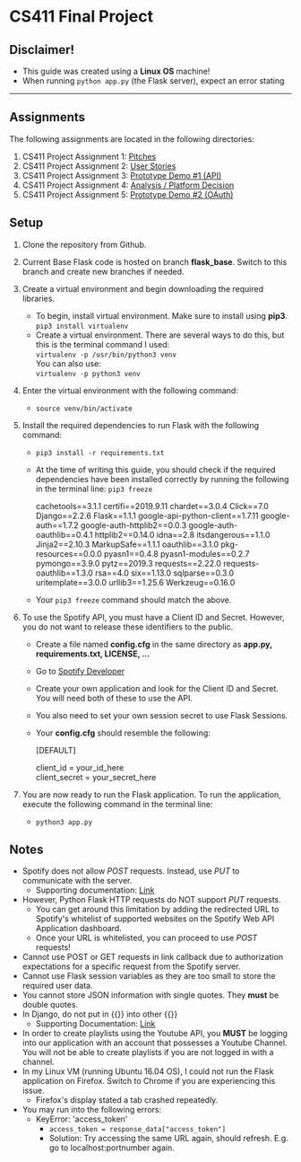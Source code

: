 # CS411 Final Project

## Disclaimer!
- This guide was created using a **Linux OS** machine!
- When running `python app.py` (the Flask server), expect an error stating

<hr>

## Assignments
The following assignments are located in the following directories:

1. CS411 Project Assignment 1: [Pitches]()
2. CS411 Project Assignment 2: [User Stories]()
3. CS411 Project Assignment 3: [Prototype Demo #1 (API)]()
4. CS411 Project Assignment 4: [Analysis / Platform Decision]()
5. CS411 Project Assignment 5: [Prototype Demo #2 (OAuth)]()

## Setup

1. Clone the repository from Github.
2. Current Base Flask code is hosted on branch **flask_base**. Switch to this branch and create new branches if needed.
3. Create a virtual environment and begin downloading the required libraries.
    * To begin, install virtual environment. Make sure to install using **pip3**.
        `pip3 install virtualenv`
    * Create a virtual environment. There are several ways to do this, but this is the terminal command I used: <br />
            `virtualenv -p /usr/bin/python3 venv` <br />
        You can also use: <br />
            `virtualenv -p python3 venv`
4. Enter the virtual environment with the following command:
    *   `source venv/bin/activate`
5. Install the required dependencies to run Flask with the following command:
    *   `pip3 install -r requirements.txt`
    * At the time of writing this guide, you should check if the required dependencies have been installed correctly by running the following in the terminal line:
        `pip3 freeze`
    
        cachetools==3.1.1
        certifi==2019.9.11
        chardet==3.0.4
        Click==7.0
        Django==2.2.6
        Flask==1.1.1
        google-api-python-client==1.7.11
        google-auth==1.7.2
        google-auth-httplib2==0.0.3
        google-auth-oauthlib==0.4.1
        httplib2==0.14.0
        idna==2.8
        itsdangerous==1.1.0
        Jinja2==2.10.3
        MarkupSafe==1.1.1
        oauthlib==3.1.0
        pkg-resources==0.0.0
        pyasn1==0.4.8
        pyasn1-modules==0.2.7
        pymongo==3.9.0
        pytz==2019.3
        requests==2.22.0
        requests-oauthlib==1.3.0
        rsa==4.0
        six==1.13.0
        sqlparse==0.3.0
        uritemplate==3.0.0
        urllib3==1.25.6
        Werkzeug==0.16.0

    * Your `pip3 freeze` command should match the above.

6. To use the Spotify API, you must have a Client ID and Secret. However, you do not want to release these identifiers to the public.
    * Create a file named **config.cfg** in the same directory as **app.py, requirements.txt, LICENSE, ...**
    * Go to [Spotify Developer](https://developer.spotify.com/dashboard/applications)
    * Create your own application and look for the Client ID and Secret. You will need both of these to use the API.
    * You also need to set your own session secret to use Flask Sessions.
    * Your **config.cfg** should resemble the following:

        [DEFAULT]

        client_id = your_id_here <br />
        client_secret = your_secret_here <br />

7. You are now ready to run the Flask application. To run the application, execute the following command in the terminal line:
    *   `python3 app.py`

## Notes
* Spotify does not allow *POST* requests. Instead, use *PUT* to communicate with the server. 
    - Supporting documentation: [Link](https://stackoverflow.com/questions/46119001/swift-spotify-api-error-code-405-add-to-library)
* However, Python Flask HTTP requests do NOT support *PUT* requests.
    - You can get around this limitation by adding the redirected URL to Spotify's whitelist of supported websites on the Spotify Web API Application dashboard.
    - Once your URL is whitelisted, you can proceed to use *POST* requests!
* Cannot use POST or GET requests in link callback due to authorization expectations for a specific request from the Spotify server.
* Cannot use Flask session variables as they are too small to store the required user data.
* You cannot store JSON information with single quotes. They **must** be double quotes.
* In Django, do not put in {{}} into other {{}}
    - Supporting Documentation: [Link](https://stackoverflow.com/questions/27704913/templatesyntaxerror-expected-token-got/47025013)
* In order to create playlists using the Youtube API, you **MUST** be logging into our application with an account that possesses a Youtube Channel. You will not be able to create playlists if you are not logged in with a channel.
* In my Linux VM (running Ubuntu 16.04 OS), I could not run the Flask application on Firefox. Switch to Chrome if you are experiencing this issue.
    - Firefox's display stated a tab crashed repeatedly.
* You may run into the following errors: 
    * KeyError: 'access_token'
        - `access_token = response_data["access_token"]`
        - Solution: Try accessing the same URL again, should refresh. E.g. go to localhost:portnumber again.
    
